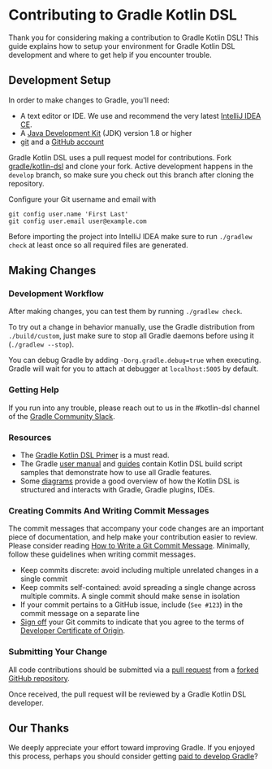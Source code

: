 # Contributing to Gradle Kotlin DSL
Thank you for considering making a contribution to Gradle Kotlin DSL! This guide explains how to setup your environment for Gradle Kotlin DSL development and where to get help if you encounter trouble.

## Development Setup
In order to make changes to Gradle, you'll need:

* A text editor or IDE. We use and recommend the very latest [IntelliJ IDEA CE](http://www.jetbrains.com/idea/).
* A [Java Development Kit](http://www.oracle.com/technetwork/java/javase/downloads/index.html) (JDK) version 1.8 or higher
* [git](https://git-scm.com/) and a [GitHub account](https://github.com/join)

Gradle Kotlin DSL uses a pull request model for contributions. Fork [gradle/kotlin-dsl](https://github.com/gradle/kotlin-dsl) and clone your fork. Active development happens in the `develop` branch, so make sure you check out this branch after cloning the repository. 

Configure your Git username and email with
```
git config user.name 'First Last'
git config user.email user@example.com
```

Before importing the project into IntelliJ IDEA make sure to run `./gradlew check` at least once so all required files are generated.

## Making Changes

### Development Workflow

After making changes, you can test them by running `./gradlew check`.

To try out a change in behavior manually, use the Gradle distribution from `./build/custom`, just make sure to stop all Gradle daemons before using it (`./gradlew --stop`).

You can debug Gradle by adding `-Dorg.gradle.debug=true` when executing. Gradle will wait for you to attach at debugger at `localhost:5005` by default.

### Getting Help

If you run into any trouble, please reach out to us in the #kotlin-dsl channel of the [Gradle Community Slack](https://join.slack.com/t/gradle-community/shared_invite/enQtNDE3MzAwNjkxMzY0LTYwMTk0MWUwN2FiMzIzOWM3MzBjYjMxNWYzMDE1NGIwOTJkMTQ2NDEzOGM2OWIzNmU1ZTk5MjVhYjFhMTI3MmE).

### Resources

* The [Gradle Kotlin DSL Primer](https://docs.gradle.org/current/userguide/kotlin_dsl.html) is a must read.
* The Gradle [user manual](https://docs.gradle.org/current/userguide/userguide.html) and [guides](https://gradle.org/guides/) contain Kotlin DSL build script samples that demonstrate how to use all Gradle features.
* Some [diagrams](../doc/c4) provide a good overview of how the Kotlin DSL is structured and interacts with Gradle, Gradle plugins, IDEs.

### Creating Commits And Writing Commit Messages

The commit messages that accompany your code changes are an important piece of documentation, and help make your contribution easier to review.
Please consider reading [How to Write a Git Commit Message](http://chris.beams.io/posts/git-commit/). Minimally, follow these guidelines when writing commit messages.

* Keep commits discrete: avoid including multiple unrelated changes in a single commit
* Keep commits self-contained: avoid spreading a single change across multiple commits. A single commit should make sense in isolation
* If your commit pertains to a GitHub issue, include (`See #123`) in the commit message on a separate line
* [Sign off](https://git-scm.com/docs/git-commit#git-commit---signoff) your Git commits to indicate that you agree to the terms of [Developer Certificate of Origin](https://developercertificate.org/).

### Submitting Your Change

All code contributions should be submitted via a [pull request](https://help.github.com/articles/using-pull-requests) from a [forked GitHub repository](https://help.github.com/articles/fork-a-repo).

Once received, the pull request will be reviewed by a Gradle Kotlin DSL developer.

## Our Thanks
We deeply appreciate your effort toward improving Gradle. If you enjoyed this process, perhaps you should consider getting [paid to develop Gradle](https://gradle.com/careers)? 
